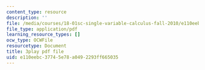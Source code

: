 ```yaml
---
content_type: resource
description: ''
file: /media/courses/18-01sc-single-variable-calculus-fall-2010/e110eebc37745e78a0492293ff665035_PNTnmH6jsRI.pdf
file_type: application/pdf
learning_resource_types: []
ocw_type: OCWFile
resourcetype: Document
title: 3play pdf file
uid: e110eebc-3774-5e78-a049-2293ff665035
---
```

